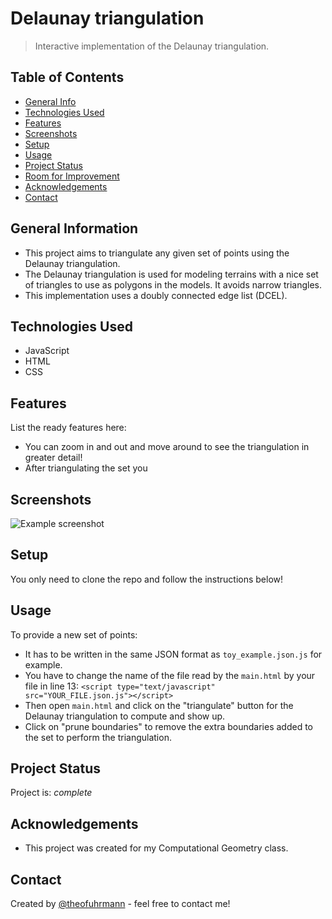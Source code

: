 # Delaunay triangulation

> Interactive implementation of the Delaunay triangulation.

## Table of Contents
* [General Info](#general-information)
* [Technologies Used](#technologies-used)
* [Features](#features)
* [Screenshots](#screenshots)
* [Setup](#setup)
* [Usage](#usage)
* [Project Status](#project-status)
* [Room for Improvement](#room-for-improvement)
* [Acknowledgements](#acknowledgements)
* [Contact](#contact)
<!-- * [License](#license) -->


## General Information
- This project aims to triangulate any given set of points using the Delaunay triangulation.
- The Delaunay triangulation is used for modeling terrains with a nice set of triangles to use as polygons in the models. It avoids narrow triangles.
- This implementation uses a doubly connected edge list (DCEL).


## Technologies Used
- JavaScript
- HTML
- CSS

## Features
List the ready features here:
- You can zoom in and out and move around to see the triangulation in greater detail!
- After triangulating the set you


## Screenshots
![Example screenshot](./img/Screenshot.png)

## Setup
You only need to clone the repo and follow the instructions below!

## Usage
To provide a new set of points:
- It has to be written in the same JSON format as `toy_example.json.js` for example.
- You have to change the name of the file read by the `main.html` by your file in line 13:
`<script type="text/javascript" src="YOUR_FILE.json.js"></script>`
- Then open `main.html` and click on the "triangulate" button for the Delaunay triangulation to compute and show up.
- Click on "prune boundaries" to remove the extra boundaries added to the set to perform the triangulation.

## Project Status
Project is: _complete_

## Acknowledgements
- This project was created for my Computational Geometry class.

## Contact
Created by [@theofuhrmann](https://theofuhrmann.github.io/) - feel free to contact me!

